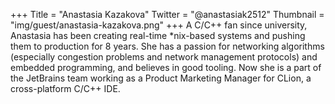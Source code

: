 +++
Title = "Anastasia Kazakova"
Twitter = "@anastasiak2512"
Thumbnail = "img/guest/anastasia-kazakova.png"
+++
A C/C++ fan since university, Anastasia has been creating real-time *nix-based systems and pushing them to production for 8 years. She has a passion for networking algorithms (especially congestion problems and network management protocols) and embedded programming, and believes in good tooling. Now she is a part of the JetBrains team working as a Product Marketing Manager for CLion, a cross-platform C/C++ IDE.